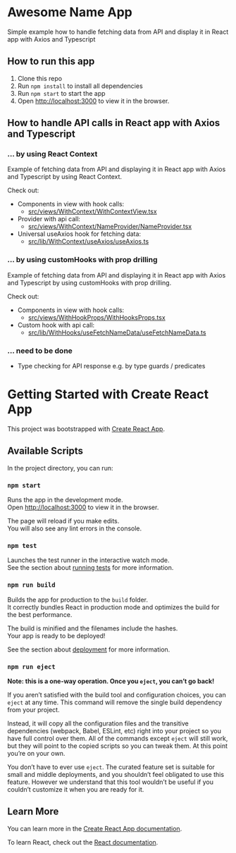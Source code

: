 # Awesome Name App
Simple example how to handle fetching data from API and display it in React app with Axios and Typescript

## How to run this app
1. Clone this repo
2. Run `npm install` to install all dependencies
3. Run `npm start` to start the app
4. Open [http://localhost:3000](http://localhost:3000) to view it in the browser.

## How to handle API calls in React app with Axios and Typescript

### ... by using React Context

Example of fetching data from API and displaying it in React app with Axios and Typescript by using React Context.

Check out:

* Components in view with hook calls:
    * [src/views/WithContext/WithContextView.tsx](src/views/WithContext/WithContextView.tsx)
* Provider with api call:
    * [src/views/WithContext/NameProvider/NameProvider.tsx](src/views/WithContext/NameProvider/NameProvider.tsx)
* Universal useAxios hook for fetching data:
    * [src/lib/WithContext/useAxios/useAxios.ts](src/lib/WithContext/useAxios/useAxios.ts)

### ... by using customHooks with prop drilling

Example of fetching data from API and displaying it in React app with Axios and Typescript by using customHooks with prop drilling.

Check out:
* Components in view with hook calls:
    * [src/views/WithHookProps/WithHooksProps.tsx](src/views/WithHookProps/WithHooksProps.tsx)
* Custom hook with api call:
    * [src/lib/WithHooks/useFetchNameData/useFetchNameData.ts](src/lib/WithHooks/useFetchNameData/useFetchNameData.ts)

### ... need to be done
* Type checking for API response e.g. by type guards / predicates

# Getting Started with Create React App

This project was bootstrapped with [Create React App](https://github.com/facebook/create-react-app).

## Available Scripts

In the project directory, you can run:

### `npm start`

Runs the app in the development mode.\
Open [http://localhost:3000](http://localhost:3000) to view it in the browser.

The page will reload if you make edits.\
You will also see any lint errors in the console.

### `npm test`

Launches the test runner in the interactive watch mode.\
See the section about [running tests](https://facebook.github.io/create-react-app/docs/running-tests) for more information.

### `npm run build`

Builds the app for production to the `build` folder.\
It correctly bundles React in production mode and optimizes the build for the best performance.

The build is minified and the filenames include the hashes.\
Your app is ready to be deployed!

See the section about [deployment](https://facebook.github.io/create-react-app/docs/deployment) for more information.

### `npm run eject`

**Note: this is a one-way operation. Once you `eject`, you can’t go back!**

If you aren’t satisfied with the build tool and configuration choices, you can `eject` at any time. This command will remove the single build dependency from your project.

Instead, it will copy all the configuration files and the transitive dependencies (webpack, Babel, ESLint, etc) right into your project so you have full control over them. All of the commands except `eject` will still work, but they will point to the copied scripts so you can tweak them. At this point you’re on your own.

You don’t have to ever use `eject`. The curated feature set is suitable for small and middle deployments, and you shouldn’t feel obligated to use this feature. However we understand that this tool wouldn’t be useful if you couldn’t customize it when you are ready for it.

## Learn More

You can learn more in the [Create React App documentation](https://facebook.github.io/create-react-app/docs/getting-started).

To learn React, check out the [React documentation](https://reactjs.org/).
